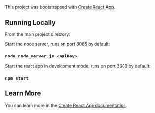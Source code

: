 This project was bootstrapped with [Create React App](https://github.com/facebook/create-react-app).

## Running Locally

From the main project directory:

Start the node server, runs on port 8085 by default:

### `node node_server.js <apiKey>`

Start the react app in development mode, runs on port 3000 by default:

### `npm start`

## Learn More

You can learn more in the [Create React App documentation](https://facebook.github.io/create-react-app/docs/getting-started).
